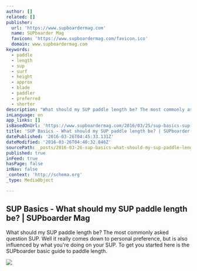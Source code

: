 ```yaml
---
author: []
related: []
publisher:
  url: 'https://www.supboardermag.com'
  name: SUPboarder Mag
  favicon: 'https://www.supboardermag.com/favicon.ico'
  domain: www.supboardermag.com
keywords:
  - paddle
  - length
  - sup
  - surf
  - height
  - approx
  - blade
  - paddler
  - preferred
  - shorter
description: "What should my SUP paddle length be? The most commonly asked question SUP. Well it really comes down to personal preference, but is also influenced by what you're doing on your SUP. To get you started here is the SUPboarder basic guide to paddle length."
inLanguage: en
app_links: []
isBasedOnUrl: 'https://www.supboardermag.com/2016/03/25/sup-basics-sup-paddle-length/'
title: 'SUP Basics - What should my SUP paddle length be? | SUPboarder Mag'
datePublished: '2016-03-26T04:45:33.131Z'
dateModified: '2016-03-26T04:40:32.846Z'
sourcePath: _posts/2016-03-26-sup-basics-what-should-my-sup-paddle-length-be-or-supboard.md
published: true
inFeed: true
hasPage: false
inNav: false
_context: 'http://schema.org'
_type: MediaObject

---
```

<article style=""><h1>SUP Basics - What should my SUP paddle length be? | SUPboarder Mag</h1><p>What should my SUP paddle length be? The most commonly asked question SUP. Well it really comes down to personal preference, but is also influenced by what you're doing on your SUP. To get you started here is the SUPboarder basic guide to paddle length.</p><img src="https://www.supboardermag.com/wp-content/uploads/2016/03/Screen-Shot-2016-03-24-at-16.13.11.jpg" /></article>